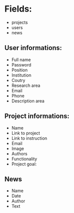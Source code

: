 # Fields:
- projects
- users
- news


## User informations:
- Full name
- Password
- Position
- Institution
- Coutry
- Research area
- Email
- Phone 
- Description area

## Project informations:
- Name 
- Link to project 
- Link to instruction 
- Email
- Image
- Authors
- Functionality
- Project goal:

## News
- Name 
- Date
- Author
- Text